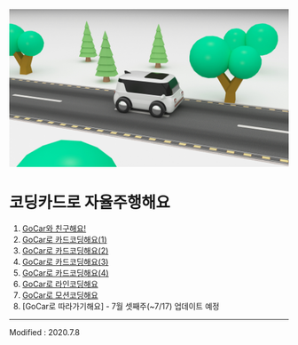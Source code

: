 
<div align="center">
<img src="Coding Car Driving.jpg">
</div>

# 코딩카드로 자율주행해요

 1. [GoCar와 친구해요!](lesson1)
 2. [GoCar로 카드코딩해요(1)](lesson2)
 3. [GoCar로 카드코딩해요(2)](lesson3)
 4. [GoCar로 카드코딩해요(3)](lesson4)
 5. [GoCar로 카드코딩해요(4)](lesson5)
 6. [GoCar로 라인코딩해요](lesson6)
 7. [GoCar로 모션코딩해요](lesson7)
 8. [GoCar로 따라가기해요] - 7월 셋째주(~7/17) 업데이트 예정


---

Modified : 2020.7.8